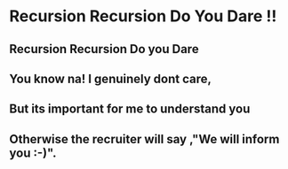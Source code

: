 # Recursion Recursion Do You Dare !!



## Recursion Recursion Do you Dare
## You know na! I genuinely dont care,
## But its important for me to understand you
## Otherwise the recruiter will say ,"We will inform you :-)".
